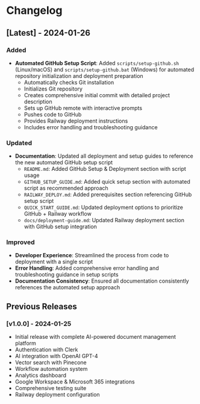 # Changelog

## [Latest] - 2024-01-26

### Added

- **Automated GitHub Setup Script**: Added `scripts/setup-github.sh` (Linux/macOS) and `scripts/setup-github.bat` (Windows) for automated repository initialization and deployment preparation
  - Automatically checks Git installation
  - Initializes Git repository
  - Creates comprehensive initial commit with detailed project description
  - Sets up GitHub remote with interactive prompts
  - Pushes code to GitHub
  - Provides Railway deployment instructions
  - Includes error handling and troubleshooting guidance

### Updated

- **Documentation**: Updated all deployment and setup guides to reference the new automated GitHub setup script
  - `README.md`: Added GitHub Setup & Deployment section with script usage
  - `GITHUB_SETUP_GUIDE.md`: Added quick setup section with automated script as recommended approach
  - `RAILWAY_DEPLOY.md`: Added prerequisites section referencing GitHub setup script
  - `QUICK_START_GUIDE.md`: Updated deployment options to prioritize GitHub + Railway workflow
  - `docs/deployment-guide.md`: Updated Railway deployment section with GitHub setup integration

### Improved

- **Developer Experience**: Streamlined the process from code to deployment with a single script
- **Error Handling**: Added comprehensive error handling and troubleshooting guidance in setup scripts
- **Documentation Consistency**: Ensured all documentation consistently references the automated setup approach

## Previous Releases

### [v1.0.0] - 2024-01-25

- Initial release with complete AI-powered document management platform
- Authentication with Clerk
- AI integration with OpenAI GPT-4
- Vector search with Pinecone
- Workflow automation system
- Analytics dashboard
- Google Workspace & Microsoft 365 integrations
- Comprehensive testing suite
- Railway deployment configuration
